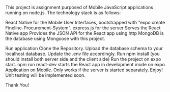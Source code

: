 This project is assignment purposed of Mobile JavaScript applications running on node.js. The technology stack is as follows:

React Native for the Mobile User Interfaces, bootstrapped with "expo create Fineline-Procurement-System".
express.js for the server
Serves the React Native app
Provides the JSON API for the React app using http
MongoDB is the database using Mongoose with this project.

Run application
Clone the Repository.
Upload the database schema to your localhost database.
Update the .env file accordingly.
Run npm install (you should install both server side and the client side)
Run the project on expo start.
npm run react-dev starts the React app in development mode on expo Application on Mobile. Only works if the server is started separately.
Enjoy!
Unit testing will be implemented soon.

Thank You!
